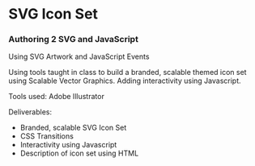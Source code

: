 <h1>SVG Icon Set</h1>
<h3>Authoring 2 SVG and JavaScript</h3>
<p>Using SVG Artwork and JavaScript Events</p>
<p>Using tools taught in class to build a branded, scalable themed icon set using Scalable Vector Graphics. Adding interactivity using Javascript.</p>
<p>Tools used: Adobe Illustrator</p>
<p>Deliverables:
	<ul>
		<li>Branded, scalable SVG Icon Set</li>
		<li>CSS Transitions</li>
		<li>Interactivity using Javascript</li>
		<li>Description of icon set using HTML</li>
	</ul>
</p>


